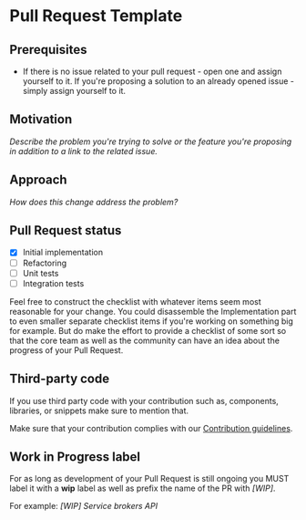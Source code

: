 # Pull Request Template

## Prerequisites

* If there is no issue related to your pull request - open one and assign yourself to it. If you're proposing a solution to an already opened issue - simply assign yourself to it.

## Motivation

*Describe the problem you're trying to solve or the feature you're proposing in addition to a link to the related issue.*

## Approach

_How does this change address the problem?_

## Pull Request status

* [x] Initial implementation
* [ ] Refactoring
* [ ] Unit tests
* [ ] Integration tests

Feel free to construct the checklist with whatever items seem most reasonable for your change. You could disassemble the Implementation part to even smaller separate checklist items if you're working on something big for example. But do make the effort to provide a checklist of some sort so that the core team as well as the community can have an idea about the progress of your Pull Request.

## Third-party code

If you use third party code with your contribution such as, components, libraries, or snippets make sure to mention that.

Make sure that your contribution complies with our [Contribution guidelines][1].

## Work in Progress label

For as long as development of your Pull Request is still ongoing you MUST label it with a **wip** label as well as prefix the name of the PR with *[WIP]*.

For example: *[WIP] Service brokers API*

[1]: https://github.wdf.sap.corp/SvcManager/sm-sap/peripli/service-manager/blob/master/CONTRIBUTING.md
